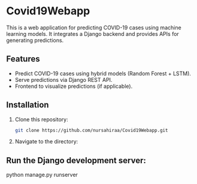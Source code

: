 # Covid19Webapp

This is a web application for predicting COVID-19 cases using machine learning models. It integrates a Django backend and provides APIs for generating predictions.

## Features
- Predict COVID-19 cases using hybrid models (Random Forest + LSTM).
- Serve predictions via Django REST API.
- Frontend to visualize predictions (if applicable).

## Installation
1. Clone this repository:
   ```bash
   git clone https://github.com/nursahiraa/Covid19Webapp.git
2. Navigate to the directory:
   

## Run the Django development server:
python manage.py runserver


